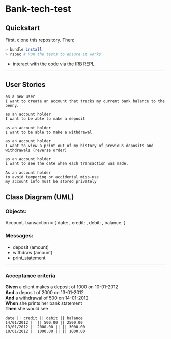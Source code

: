 # Bank-tech-test

## Quickstart

First, clone this repository. Then:

```bash
> bundle install
> rspec # Run the tests to ensure it works

```
  * interact with the code via the IRB REPL.  

----------
## User Stories

```
as a new user
I want to create an account that tracks my current bank balance to the penny.

as an account holder
I want to be able to make a deposit

as an account holder
I want to be able to make a withdrawal

as an account holder
I want to view a print out of my history of previous deposits and withdrawals (reverse order)

as an account holder
i want to see the date when each transaction was made.

As an account holder
to avoid tampering or accidental miss-use
my account info must be stored privately

```
## Class Diagram (UML)
### Objects:
Account.
transaction = { date: , credit: , debit: , balance: }

### Messages:
- deposit (amount)
- withdraw (amount)
- print_statement

-------------
### Acceptance criteria

  **Given** a client makes a deposit of 1000 on 10-01-2012  
  **And** a deposit of 2000 on 13-01-2012  
  **And** a withdrawal of 500 on 14-01-2012  
  **When** she prints her bank statement  
  **Then** she would see

  ```
  date || credit || debit || balance
  14/01/2012 || || 500.00 || 2500.00
  13/01/2012 || 2000.00 || || 3000.00
  10/01/2012 || 1000.00 || || 1000.00
  ```

